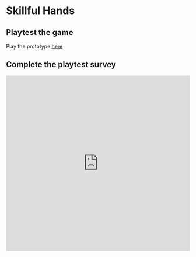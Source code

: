 # Skillful Hands

## Playtest the game

Play the prototype [here](https://agirgin.github.io/IASC-1P04-Twine-Game/prototype/Alara_Girgin_Twine_Prototype.html)

## Complete the playtest survey

<iframe width="640px" height= "480px" src= "https://forms.office.com/Pages/ResponsePage.aspx?id=FRGudvwe8kqlNuKyRDrxoL39InRbpR1OpksBNC-NnX9UN1c5WFNDRjhNWTdVWERZMVdKRlJPMTlNSy4u&embed=true" frameborder= "0" marginwidth= "0" marginheight= "0" style= "border: none; max-width:100%; max-height:100vh" allowfullscreen webkitallowfullscreen mozallowfullscreen msallowfullscreen> </iframe>
